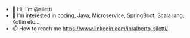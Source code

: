 - 👋 Hi, I’m @siletti
- 👀 I’m interested in coding, Java, Microservice, SpringBoot, Scala lang, Kotlin etc...
- 📫 How to reach me https://www.linkedin.com/in/alberto-siletti/

<!---
siletti/siletti is a ✨ special ✨ repository because its `README.md` (this file) appears on your GitHub profile.
You can click the Preview link to take a look at your changes.
- 🌱 I’m currently ..learning ms, Kotlin, Angular, Go lang
--->
